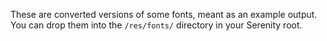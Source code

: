 These are converted versions of some fonts, meant as an example output.
You can drop them into the `/res/fonts/` directory in your Serenity root.
